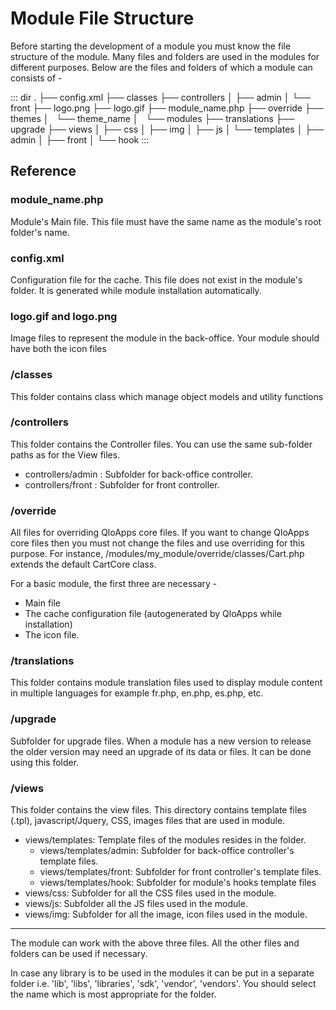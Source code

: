 # Module File Structure

Before starting the development of a module you must know the file structure of the module. 
Many files and folders are used in the modules for different purposes. Below are the files and folders of which a module can consists of -

::: dir
.
├── config.xml
├── classes
├── controllers
│   ├── admin
│   └── front
├── logo.png
├── logo.gif
├── module_name.php
├── override
├── themes
│   └── theme_name
│       └── modules
├── translations
├── upgrade
├── views
│   ├── css
│   ├── img
│   ├── js
│   └── templates
│       ├── admin
│       ├── front
│       └── hook
:::

## Reference

### module_name.php

Module's Main file. This file must have the same name as the module's root folder's name.

### config.xml

Configuration file for the cache. This file does not exist in the module's folder. It is generated while module installation automatically.

### logo.gif and logo.png

Image files to represent the module in the back-office. Your module should have both the icon files

### /classes

This folder contains class which manage object models and utility functions  

### /controllers

This folder contains the Controller files. You can use the same sub-folder paths as for the View files.

- controllers/admin : Subfolder for back-office controller.
- controllers/front : Subfolder for front controller.

### /override

All files for overriding QloApps core files. If you want to change QloApps core files then you must not change the files and use overriding for this purpose. For instance, /modules/my_module/override/classes/Cart.php extends the default CartCore class.

For a basic module, the first three are necessary -
- Main file
- The cache configuration file (autogenerated by QloApps while installation)
- The icon file.

### /translations

This folder contains module translation files used to display module content in multiple languages for example fr.php, en.php, es.php, etc.

### /upgrade

Subfolder for upgrade files. When a module has a new version to release the older version may need an upgrade of its data or files. It can be done using this folder.

### /views

This folder contains the view files. This directory contains template files (.tpl), javascript/Jquery, CSS, images files that are used in module.

- views/templates: Template files of the modules resides in the folder.
  - views/templates/admin: Subfolder for back-office controller's template files.
  - views/templates/front: Subfolder for front controller's template files.
  - views/templates/hook: Subfolder for module's hooks template files
- views/css: Subfolder for all the CSS files used in the module.
- views/js: Subfolder all the JS files used in the module.
- views/img: Subfolder for all the image, icon files used in the module.

---
The module can work with the above three files. All the other files and folders can be used if necessary.

In case any library is to be used in the modules it can be put in a separate folder i.e. 'lib', 'libs', 'libraries', 'sdk', 'vendor', 'vendors'. You should select the name which is most appropriate for the folder.